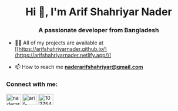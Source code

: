 <h1 align="center">Hi 👋, I'm Arif Shahriyar Nader</h1>
<h3 align="center">A passionate developer from Bangladesh</h3>


- 👨‍💻 All of my projects are available at [[https://arifshahriyarnader.github.io/](https://arifshahriyarnader.netlify.app/)]

- 📫 How to reach me **naderarifshahriyar@gmail.com**

<h3 align="left">Connect with me:</h3>
<p align="left">
<a href="https://twitter.com/naderarif" target="blank"><img align="center" src="https://raw.githubusercontent.com/rahuldkjain/github-profile-readme-generator/master/src/images/icons/Social/twitter.svg" alt="naderarif" height="30" width="40" /></a>
<a href="https://linkedin.com/in/arif-shahriyar-nader" target="blank"><img align="center" src="https://raw.githubusercontent.com/rahuldkjain/github-profile-readme-generator/master/src/images/icons/Social/linked-in-alt.svg" alt="arif-shahriyar-nader" height="30" width="40" /></a>
<a href="https://stackoverflow.com/users/10275447/arif-shahriyar-nader" target="blank"><img align="center" src="https://raw.githubusercontent.com/rahuldkjain/github-profile-readme-generator/master/src/images/icons/Social/stack-overflow.svg" alt="10275447/arif-shahriyar-nader" height="30" width="40" /></a>
</p>

